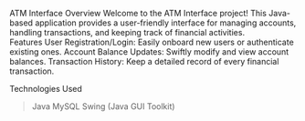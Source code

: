 ATM Interface
Overview
Welcome to the ATM Interface project! This Java-based application provides a user-friendly interface for managing accounts, handling transactions, and keeping track of financial activities.
<br>
Features
User Registration/Login: Easily onboard new users or authenticate existing ones.
Account Balance Updates: Swiftly modify and view account balances.
Transaction History: Keep a detailed record of every financial transaction.
<br>

Technologies Used
>Java
>MySQL
>Swing (Java GUI Toolkit)
